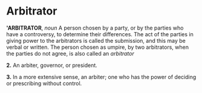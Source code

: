 # Arbitrator

**'ARBITRATOR**, _noun_ A person chosen by a party, or by the parties who have a controversy, to determine their differences. The act of the parties in giving power to the arbitrators is called the submission, and this may be verbal or written. The person chosen as umpire, by two arbitrators, when the parties do not agree, is also called an _arbitrator_

**2.** An arbiter, governor, or president.

**3.** In a more extensive sense, an arbiter; one who has the power of deciding or prescribing without control.